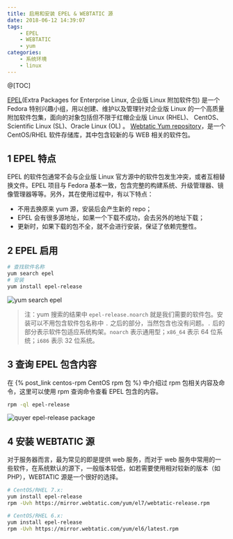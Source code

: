 ```yaml
---
title: 启用和安装 EPEL & WEBTATIC 源
date: 2018-06-12 14:39:07
tags:
    - EPEL
    - WEBTATIC
    - yum
categories:
    - 系统环境
    - linux
---
```


@[TOC]

[EPEL][1](Extra Packages for Enterprise Linux, 企业版 Linux 附加软件包) 是一个 Fedora 特别兴趣小组，用以创建、维护以及管理针对企业版 Linux 的一个高质量附加软件包集，面向的对象包括但不限于红帽企业版 Linux (RHEL)、 CentOS、Scientific Linux (SL)、Oracle Linux (OL) 。
[Webtatic Yum repository][2]，是一个 CentOS/RHEL 软件存储库，其中包含较新的与 WEB 相关的软件包。

<!-- more -->

## 1 EPEL 特点
EPEL 的软件包通常不会与企业版 Linux 官方源中的软件包发生冲突，或者互相替换文件。EPEL 项目与 Fedora 基本一致，包含完整的构建系统、升级管理器、镜像管理器等等。另外，其在使用过程中，有以下特点：
- 不用去换原来 yum 源，安装后会产生新的 repo；
- EPEL 会有很多源地址，如果一个下载不成功，会去另外的地址下载；
- 更新时，如果下载的包不全，就不会进行安装，保证了依赖完整性。

## 2 EPEL 启用
```bash
# 查找软件名称
yum search epel
# 安装
yum install epel-release
```
![yum search epel](http://pic.hqmmw.com/markdown-img-paste-20180612154036867.png)
> 注：yum 搜索的结果中 `epel-release.noarch` 就是我们需要的软件包。安装可以不用包含软件包名称中 `.` 之后的部分，当然包含也没有问题。`.` 后的部分表示软件包适应系统构架。`noarch` 表示通用型；`x86_64` 表示 64 位系统；`i686` 表示 32 位系统。

## 3 查询 EPEL 包含内容
在 {% post_link centos-rpm CentOS rpm 包 %} 中介绍过 rpm 包相关内容及命令，这里可以使用 rpm 查询命令查看 EPEL 包含的内容。
```bash
rpm -ql epel-release
```
![quyer epel-release package](http://pic.hqmmw.com/markdown-img-paste-2018061216001662.png)

## 4 安装 WEBTATIC 源
对于服务器而言，最为常见的即是提供 web 服务，而对于 web 服务中常用的一些软件，在系统默认的源下，一般版本较低，如若需要使用相对较新的版本（如 PHP），WEBTATIC 源是一个很好的选择。
```bash
# CentOS/RHEL 7.x:
yum install epel-release
rpm -Uvh https://mirror.webtatic.com/yum/el7/webtatic-release.rpm

# CentOS/RHEL 6.x:
yum install epel-release
rpm -Uvh https://mirror.webtatic.com/yum/el6/latest.rpm
```


[1]: https://fedoraproject.org/wiki/EPEL/zh-cn
[2]: https://webtatic.com/projects/yum-repository/
